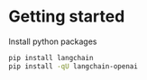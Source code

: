 # Getting started

Install python packages

``` bash
pip install langchain
pip install -qU langchain-openai
```
